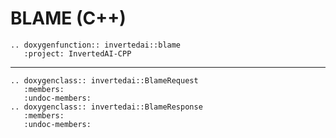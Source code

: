 # BLAME (C++)


```{eval-rst}
.. doxygenfunction:: invertedai::blame
   :project: InvertedAI-CPP
```

---
```{eval-rst}
.. doxygenclass:: invertedai::BlameRequest
   :members:
   :undoc-members:
.. doxygenclass:: invertedai::BlameResponse
   :members:
   :undoc-members:
```
